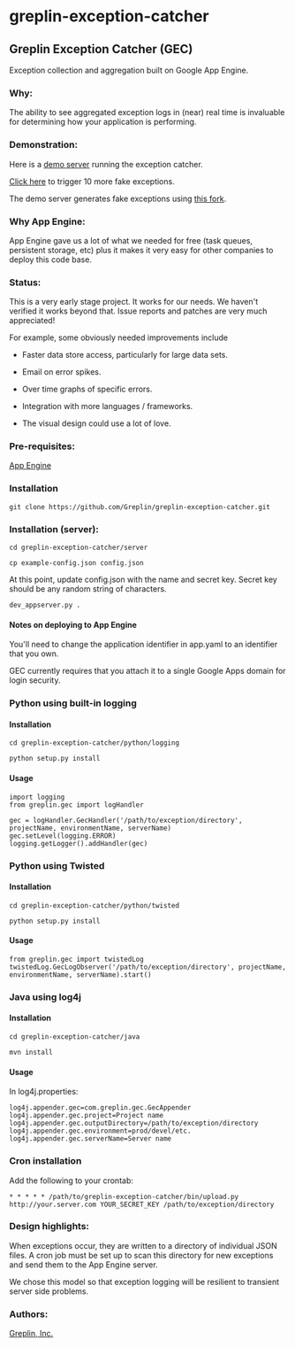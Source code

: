 greplin-exception-catcher
=====================

Greplin Exception Catcher (GEC)
----------------------------

Exception collection and aggregation built on Google App Engine.


### Why:

The ability to see aggregated exception logs in (near) real time is invaluable for determining how your application is
performing.


### Demonstration:

Here is a [demo server](http://gecdemo.appspot.com) running the exception catcher.

[Click here](http:/gecdemo.appspot.com/error) to trigger 10 more fake exceptions.

The demo server generates fake exceptions using [this fork](http://github.com/robbywalker/greplin-exception-catcher).


### Why App Engine:

App Engine gave us a lot of what we needed for free (task queues, persistent storage, etc) plus it makes it very easy
for other companies to deploy this code base.


### Status:

This is a very early stage project.  It works for our needs.  We haven't verified it works beyond that.  Issue reports
and patches are very much appreciated!

For example, some obviously needed improvements include

* Faster data store access, particularly for large data sets.

* Email on error spikes.

* Over time graphs of specific errors.

* Integration with more languages / frameworks.

* The visual design could use a lot of love.


### Pre-requisites:

[App Engine](http://code.google.com/appengine/)


### Installation

    git clone https://github.com/Greplin/greplin-exception-catcher.git


### Installation (server):

    cd greplin-exception-catcher/server

    cp example-config.json config.json

At this point, update config.json with the name and secret key.  Secret key should be any random string of characters.

    dev_appserver.py .

#### Notes on deploying to App Engine

You'll need to change the application identifier in app.yaml to an identifier that you own.

GEC currently requires that you attach it to a single Google Apps domain for login security.


### Python using built-in logging

#### Installation

    cd greplin-exception-catcher/python/logging

    python setup.py install


#### Usage

    import logging
    from greplin.gec import logHandler

    gec = logHandler.GecHandler('/path/to/exception/directory', projectName, environmentName, serverName)
    gec.setLevel(logging.ERROR)
    logging.getLogger().addHandler(gec)



### Python using Twisted

#### Installation

    cd greplin-exception-catcher/python/twisted

    python setup.py install

#### Usage

    from greplin.gec import twistedLog
    twistedLog.GecLogObserver('/path/to/exception/directory', projectName, environmentName, serverName).start()


### Java using log4j

#### Installation

    cd greplin-exception-catcher/java

    mvn install

#### Usage

In log4j.properties:

    log4j.appender.gec=com.greplin.gec.GecAppender
    log4j.appender.gec.project=Project name
    log4j.appender.gec.outputDirectory=/path/to/exception/directory
    log4j.appender.gec.environment=prod/devel/etc.
    log4j.appender.gec.serverName=Server name


### Cron installation

Add the following to your crontab:

    * * * * * /path/to/greplin-exception-catcher/bin/upload.py http://your.server.com YOUR_SECRET_KEY /path/to/exception/directory


### Design highlights:

When exceptions occur, they are written to a directory of individual JSON files.  A cron job must be set up
to scan this directory for new exceptions and send them to the App Engine server.

We chose this model so that exception logging will be resilient to transient server side problems.


### Authors:

[Greplin, Inc.](http://www.greplin.com)

